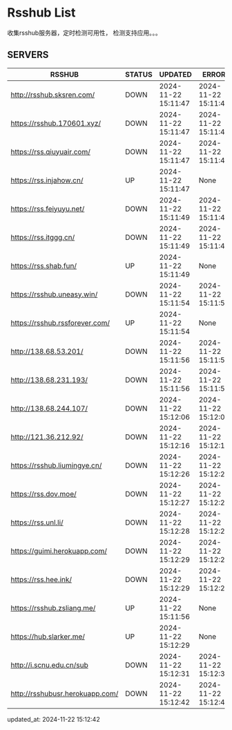 # Rsshub List

收集rsshub服务器，定时检测可用性， 检测支持应用。。。


## SERVERS

|  RSSHUB   | STATUS  | UPDATED  | ERROR  | TWITTER |  
|  ----  | ----  | ----  | ----  | ---- |  
| http://rsshub.sksren.com/ | DOWN | 2024-11-22 15:11:47 | 2024-11-22 15:11:47 |  
| https://rsshub.170601.xyz/ | DOWN | 2024-11-22 15:11:47 | 2024-11-22 15:11:47 |  
| https://rss.qiuyuair.com/ | DOWN | 2024-11-22 15:11:47 | 2024-11-22 15:11:47 |  
| https://rss.injahow.cn/ | UP | 2024-11-22 15:11:47 | None ||  
| https://rss.feiyuyu.net/ | DOWN | 2024-11-22 15:11:49 | 2024-11-22 15:11:49 |  
| https://rss.itggg.cn/ | DOWN | 2024-11-22 15:11:49 | 2024-11-22 15:11:49 |  
| https://rss.shab.fun/ | UP | 2024-11-22 15:11:49 | None ||  
| https://rsshub.uneasy.win/ | DOWN | 2024-11-22 15:11:54 | 2024-11-22 15:11:54 |  
| https://rsshub.rssforever.com/ | UP | 2024-11-22 15:11:54 | None ||  
| http://138.68.53.201/ | DOWN | 2024-11-22 15:11:56 | 2024-11-22 15:11:56 |  
| http://138.68.231.193/ | DOWN | 2024-11-22 15:11:56 | 2024-11-22 15:11:56 |  
| http://138.68.244.107/ | DOWN | 2024-11-22 15:12:06 | 2024-11-22 15:12:06 |  
| http://121.36.212.92/ | DOWN | 2024-11-22 15:12:16 | 2024-11-22 15:12:16 |  
| https://rsshub.liumingye.cn/ | DOWN | 2024-11-22 15:12:26 | 2024-11-22 15:12:26 |  
| https://rss.dov.moe/ | DOWN | 2024-11-22 15:12:27 | 2024-11-22 15:12:27 |  
| https://rss.unl.li/ | DOWN | 2024-11-22 15:12:28 | 2024-11-22 15:12:28 |  
| https://guimi.herokuapp.com/ | DOWN | 2024-11-22 15:12:29 | 2024-11-22 15:12:29 |  
| https://rss.hee.ink/ | DOWN | 2024-11-22 15:12:29 | 2024-11-22 15:12:29 |  
| https://rsshub.zsliang.me/ | UP | 2024-11-22 15:11:56 | None |OK|  
| https://hub.slarker.me/ | UP | 2024-11-22 15:12:29 | None ||  
| http://i.scnu.edu.cn/sub | DOWN | 2024-11-22 15:12:31 | 2024-11-22 15:12:31 |  
| http://rsshubusr.herokuapp.com/ | DOWN | 2024-11-22 15:12:42 | 2024-11-22 15:12:42 |  
  

updated_at: 2024-11-22 15:12:42  
